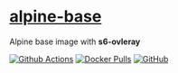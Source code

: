 # [alpine-base](https://github.com/chruth/alpine-base)

Alpine base image with **s6-ovleray**

[![Github Actions](https://github.com/chruth/alpine-base/actions/workflows/docker-image-ci.yml/badge.svg)](https://github.com/chruth/alpine-base/actions)
[![Docker Pulls](https://img.shields.io/docker/pulls/chruth/alpine-base?style=flat-square)](https://hub.docker.com/r/chruth/alpine-base)
[![GitHub](https://img.shields.io/github/license/chruth/alpine-base?style=flat-square)](https://github.com/chruth/alpine-base/blob/master/LICENSE)
